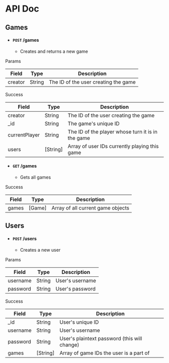 # API Doc
## Games
- #### `POST` /games
  - Creates and returns a new game
  
Params

| Field | Type | Description |
| ------ | ---- | ------ |
| creator | String | The ID of the user creating the game |

Success

| Field | Type | Description |
| ------ | ---- | ------ |
| creator | String | The ID of the user creating the game |
| _id | String | The game's unique ID |
| currentPlayer | String | The ID of the player whose turn it is in the game |
| users | [String] | Array of user IDs currently playing this game |

- #### `GET` /games
  - Gets all games
  
Success

| Field | Type | Description |
| ------ | ---- | ------ |
| games | [Game] | Array of all current game objects |

## Users
- #### `POST` /users
  - Creates a new user
  
Params

| Field | Type | Description |
| ------ | ---- | ------ |
| username | String | User's username |
| password | String | User's password |
     
Success

| Field | Type | Description |
| ------ | ---- | ------ |
| _id | String | User's unique ID |
| username | String | User's username |
| password | String | User's plaintext password (this will change) |
| games | [String] | Array of game IDs the user is a part of |
